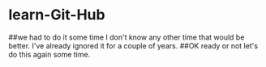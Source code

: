 # learn-Git-Hub
##we had to do it some time
I don't know any other time that would be better.  I've already ignored it for a couple of years.
##OK ready or not
let's do this again some time.
